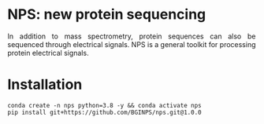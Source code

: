 # NPS: new protein sequencing


<p align="justify">
In addition to mass spectrometry, protein sequences can also be sequenced through electrical signals. NPS is a general toolkit for processing protein electrical signals.
</p>

# Installation
```
conda create -n nps python=3.8 -y && conda activate nps
pip install git+https://github.com/BGINPS/nps.git@1.0.0
```
